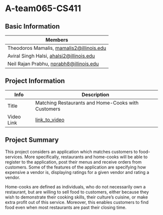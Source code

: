 # A-team065-CS411

## Basic Information

<!-- |   Info      |        Description     |
| ----------- | ---------------------- |
| TeamID      |        Team-065        |
| TeamName    |         CS411          |
| Captain     | Theodoros Mamalis      |
| Captain     | mamalis2@illinois.edu  |
| Member1     |  Aviral Singh Halsi    |
| Member1     |  ahalsi2@illinois.edu  |
| Member2     |   Neil Rajan Prabhu    |
| Member2     |   nprabh8@illinois.edu |
<!-- | Member3     |        |
| Member3     |    | -->


|   Members     |
| -----------  |
| Theodoros Mamalis, mamalis2@illinois.edu        |     
| Aviral Singh Halsi, ahalsi2@illinois.edu    |   
| Neil Rajan Prabhu,  nprabh8@illinois.edu    | 

## Project Information

|   Info      |        Description     |
| ----------- | ---------------------- |
|  Title      |       Matching Restaurants and Home-Cooks with Customers  |
| Video Link  |      [link_to_video](https://drive.google.com/file/d/1uPnbddgK_rxBwGImTZbYsNTAcOKAiH8x/view?usp=sharing)     | 

<!-- | System URL  |      link_to_system    | -->

## Project Summary

This project considers an application which matches customers to food-services. More specifically, restaurants and home-cooks will be able to register to the application, post their menus and receive orders from customers. Some of the features of the application are specifying how expensive a vendor is, displaying ratings for a given vendor and rating a vendor.

Home-cooks are defined as individuals, who do not necessarily own a restaurant, but are willing to sell food to customers, either because they wish to demonstrate their cooking skills, their culture’s cuisine, or make extra profit out of this service. Moreover, this enables customers to find food even when most restaurants are past their closing time.
